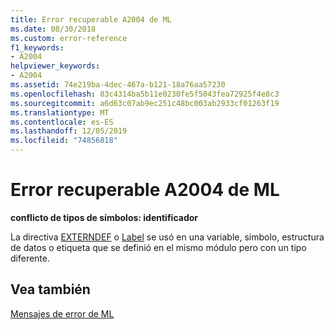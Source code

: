 ```yaml
---
title: Error recuperable A2004 de ML
ms.date: 08/30/2018
ms.custom: error-reference
f1_keywords:
- A2004
helpviewer_keywords:
- A2004
ms.assetid: 74e219ba-4dec-467a-b121-18a76aa57230
ms.openlocfilehash: 83c4314ba5b11e0230fe5f5043fea72925f4e8c3
ms.sourcegitcommit: a6d63c07ab9ec251c48bc003ab2933cf01263f19
ms.translationtype: MT
ms.contentlocale: es-ES
ms.lasthandoff: 12/05/2019
ms.locfileid: "74856818"
---
```

# <a name="ml-nonfatal-error-a2004"></a>Error recuperable A2004 de ML

**conflicto de tipos de símbolos: identificador**

La directiva [EXTERNDEF](../../assembler/masm/externdef.md) o [Label](../../assembler/masm/label-masm.md) se usó en una variable, símbolo, estructura de datos o etiqueta que se definió en el mismo módulo pero con un tipo diferente.

## <a name="see-also"></a>Vea también

[Mensajes de error de ML](../../assembler/masm/ml-error-messages.md)<br/>